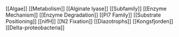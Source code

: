 [[Algae]]
[[Metabolism]]
[[Alginate lyase]]
[[Subfamily]]
[[Enzyme Mechanism]]
[[Enzyme Degradation]]
[[Pl7 Family]]
[[Substrate Positioning]]
[[nifH]]
[[N2 Fixation]]
[[Diazotrophs]]
[[Kongsfjorden]]
[[Delta-proteobacteria]]
